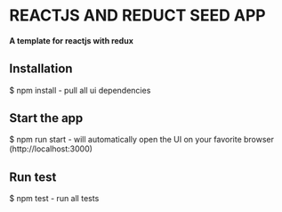 # REACTJS AND REDUCT SEED APP
<h4>A template for reactjs with redux<br />

## Installation
$ npm install - pull all ui dependencies <br />

## Start the app
$ npm run start - will automatically open the UI on your favorite browser (http://localhost:3000)<br />

## Run test
$ npm test - run all tests<br />


